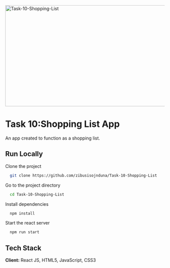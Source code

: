 <img src="https://socialify.git.ci/zibusisojnduna/Task-10-Shopping-List/image?font=Inter&language=1&name=1&owner=1&pattern=Brick%20Wall&stargazers=1&theme=Dark" alt="Task-10-Shopping-List" width="640" height="320" />

<h1>Task 10:Shopping List App</h1>

<p>An app created to function as a shopping list.</p>

## Run Locally
Clone the project
```bash
  git clone https://github.com/zibusisojnduna/Task-10-Shopping-List
```
Go to the project directory
```bash
  cd Task-10-Shopping-List
```
Install dependencies
```bash
  npm install
```
Start the react server
```bash
  npm run start
```
## Tech Stack
**Client:** React JS, HTML5, JavaScript, CSS3
